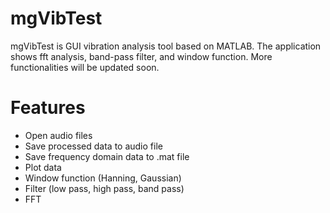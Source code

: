 # mgVibTest

mgVibTest is GUI vibration analysis tool based on MATLAB. The application shows fft analysis, band-pass filter, and window function. More functionalities will be updated soon.

# Features

* Open audio files
* Save processed data to audio file
* Save frequency domain data to .mat file
* Plot data
* Window function (Hanning, Gaussian)
* Filter (low pass, high pass, band pass)
* FFT
